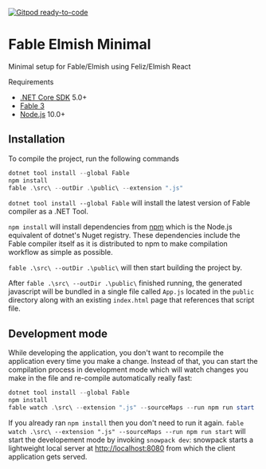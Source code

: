 [![Gitpod ready-to-code](https://img.shields.io/badge/Gitpod-ready--to--code-blue?logo=gitpod)](https://gitpod.io/#https://github.com/thomrad/fable-elmish-minimal)

# Fable Elmish Minimal

Minimal setup for Fable/Elmish using Feliz/Elmish React

Requirements

- [.NET Core SDK](https://www.microsoft.com/net/download) 5.0+
- [Fable 3](https://www.nuget.org/packages/Fable/)
- [Node.js](https://nodejs.org/en/) 10.0+

## Installation

To compile the project, run the following commands

```powershell
dotnet tool install --global Fable
npm install
fable .\src\ --outDir .\public\ --extension ".js"
```

`dotnet tool install --global Fable` will install the latest version of Fable compiler as a .NET Tool.

`npm install` will install dependencies from [npm](https://www.npmjs.com/) which is the Node.js equivalent of dotnet's Nuget registry. These dependencies include the Fable compiler itself as it is distributed to npm to make compilation workflow as simple as possible.

`fable .\src\ --outDir .\public\` will then start building the project by.

After `fable .\src\ --outDir .\public\` finished running, the generated javascript will be bundled in a single file called `App.js` located in the `public` directory along with an existing `index.html` page that references that script file.

## Development mode

While developing the application, you don't want to recompile the application every time you make a change. Instead of that, you can start the compilation process in development mode which will watch changes you make in the file and re-compile automatically really fast:

```powershell
dotnet tool install --global Fable
npm install
fable watch .\src\ --extension ".js" --sourceMaps --run npm run start
```

If you already ran `npm install` then you don't need to run it again. `fable watch .\src\ --extension ".js" --sourceMaps --run npm run start` will start the developement mode by invoking `snowpack dev`: snowpack starts a lightweight local server at [http://localhost:8080](http://localhost:8080) from which the client application gets served.
